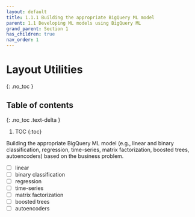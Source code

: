 ```yaml
---
layout: default
title: 1.1.1 Building the appropriate BigQuery ML model
parent: 1.1 Developing ML models using BigQuery ML
grand_parent: Section 1
has_children: true
nav_order: 1
---
```


# Layout Utilities
{: .no_toc }

## Table of contents
{: .no_toc .text-delta }

1. TOC
{:toc}

Building the appropriate BigQuery ML model (e.g., linear and binary classification, regression, time-series, matrix factorization, boosted trees, autoencoders) based on the business problem.

- [ ] linear
- [ ] binary classification
- [ ] regression
- [ ] time-series
- [ ] matrix factorization
- [ ] boosted trees
- [ ] autoencoders